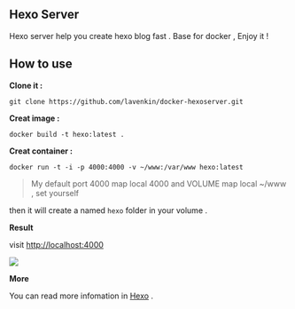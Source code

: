 ## Hexo Server

Hexo server help you create hexo blog fast . Base for docker , Enjoy it !

## How to use

**Clone it :**

`git clone https://github.com/lavenkin/docker-hexoserver.git`

**Creat image  :**

`docker build -t hexo:latest .`

**Creat  container :** 

`docker run -t -i -p 4000:4000 -v ~/www:/var/www hexo:latest`


> My default port 4000 map local 4000 and VOLUME map local ~/www , set yourself

then it will create a named `hexo` folder  in your volume . 

**Result**

visit [http://localhost:4000](http://localhost:4000)

![](https://ws2.sinaimg.cn/large/006tNbRwgy1fkffysroq5j314i0l9djl.jpg)

**More**

You can read more infomation in [Hexo](https://hexo.io/docs/server.html) .
